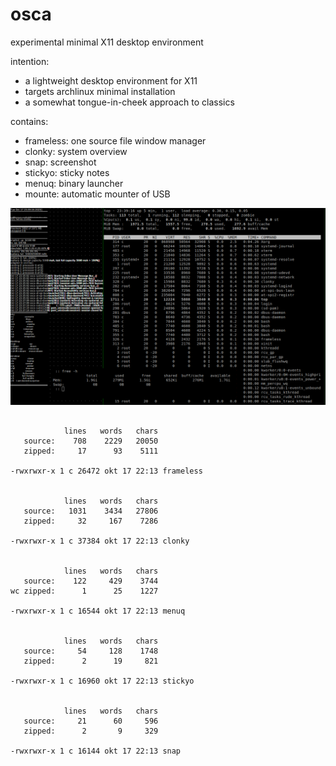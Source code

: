 # osca

experimental minimal X11 desktop environment

intention:
* a lightweight desktop environment for X11
* targets archlinux minimal installation
* a somewhat tongue-in-cheek approach to classics

contains:
* frameless: one source file window manager
* clonky: system overview
* snap: screenshot
* stickyo: sticky notes
* menuq: binary launcher
* mounte: automatic mounter of USB

![screenshot](screenshots/frameless-archlinux-1.png)

```

            lines   words   chars
   source:    708    2229   20050
   zipped:     17      93    5111

-rwxrwxr-x 1 c 26472 okt 17 22:13 frameless


            lines   words   chars
   source:   1031    3434   27806
   zipped:     32     167    7286

-rwxrwxr-x 1 c 37384 okt 17 22:13 clonky


            lines   words   chars
   source:    122     429    3744
wc zipped:      1      25    1227

-rwxrwxr-x 1 c 16544 okt 17 22:13 menuq


            lines   words   chars
   source:     54     128    1748
   zipped:      2      19     821

-rwxrwxr-x 1 c 16960 okt 17 22:13 stickyo


            lines   words   chars
   source:     21      60     596
   zipped:      2       9     329

-rwxrwxr-x 1 c 16144 okt 17 22:13 snap

```
